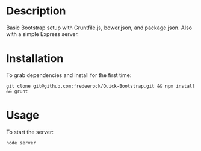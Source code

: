 # Description

Basic Bootstrap setup with Gruntfile.js, bower.json, and package.json. Also with a simple Express server.

# Installation

To grab dependencies and install for the first time:

	git clone git@github.com:fredeerock/Quick-Bootstrap.git && npm install && grunt

# Usage

To start the server:
	
	node server

